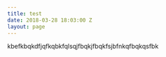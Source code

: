```yaml
---
title: test
date: 2018-03-28 18:03:00 Z
layout: page
---
```


kbefkbqkdfjqfkqbkfqlsqjfbqkjfbqkfsjbfnkqfbqkqsfbk
